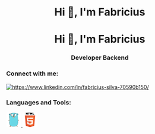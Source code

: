 <h1 align=center>Hi 👋, I'm Fabricius</h1>
<h1 align=center>Hi 👋, I'm Fabricius</h1>
<h3 align=center>Developer Backend</h3>

<h3 align=left>Connect with me:</h3>
<p align=left>
<a href=https://linkedin.com/in/https://www.linkedin.com/in/fabricius-silva-70590b150/ target=blank><img align=center src=https://raw.githubusercontent.com/rahuldkjain/github-profile-readme-generator/master/src/images/icons/Social/linked-in-alt.svg alt=https://www.linkedin.com/in/fabricius-silva-70590b150/ height=30 width=40 /></a>
</p>

<h3 align=left>Languages and Tools:</h3>
<p align=left> <a href=https://golang.org target=_blank rel=noreferrer> <img src=https://raw.githubusercontent.com/devicons/devicon/master/icons/go/go-original.svg alt=go width=40 height=40/> </a> <a href=https://www.w3.org/html/ target=_blank rel=noreferrer> <img src=https://raw.githubusercontent.com/devicons/devicon/master/icons/html5/html5-original-wordmark.svg alt=html5 width=40 height=40/> </a> </p>



